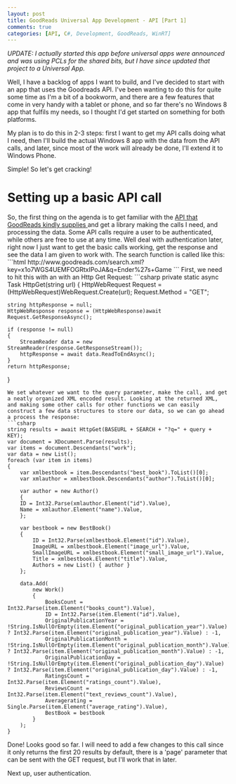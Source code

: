 ```yaml
---
layout: post
title: GoodReads Universal App Development - API [Part 1]
comments: true
categories: [API, C#, Development, GoodReads, WinRT]
---
```

<em>UPDATE: I actually started this app before universal apps were announced and was using PCLs for the shared bits, but I have since updated that project to a Universal App.</em>

Well, I have a backlog of apps I want to build, and I've decided to start with an app that uses the Goodreads API. I've been wanting to do this for quite some time as I'm a bit of a bookworm, and there are a few features that come in very handy with a tablet or phone, and so far there's no Windows 8 app that fulfils my needs, so I thought I'd get started on something for both platforms.

My plan is to do this in 2-3 steps: first I want to get my API calls doing what I need, then I'll build the actual Windows 8 app with the data from the API calls, and later, since most of the work will already be done, I'll extend it to Windows Phone.

Simple! So let's get cracking!
<h1>Setting up a basic API call</h1>
So, the first thing on the agenda is to get familiar with the <a title="http://www.goodreads.com/api" href="http://www.goodreads.com/api" target="_blank">API that GoodReads kindly supplies </a>and get a library making the calls I need, and processing the data. Some API calls require a user to be authenticated, while others are free to use at any time. Well deal with authentication later, right now I just want to get the basic calls working, get the response and see the data I am given to work with. The search function is called like this:
```html
http://www.goodreads.com/search.xml?key=x1o7WGS4UEMFOGRtxIPoJA&q=Ender%27s+Game
```
First, we need to hit this with an with an Http Get Request:
```csharp
private static async Task HttpGet(string url)
{
    HttpWebRequest Request = (HttpWebRequest)WebRequest.Create(url);
    Request.Method = "GET";
    
    string httpResponse = null;
    HttpWebResponse response = (HttpWebResponse)await Request.GetResponseAsync();
    
    if (response != null)
    {
        StreamReader data = new StreamReader(response.GetResponseStream());
        httpResponse = await data.ReadToEndAsync();
    }
    return httpResponse;
}
```
We set whatever we want to the query parameter, make the call, and get a neatly organized XML encoded result. Looking at the returned XML, and making some other calls for other functions we can easily construct a few data structures to store our data, so we can go ahead a process the response:
```csharp
string results = await HttpGet(BASEURL + SEARCH + "?q=" + query + KEY);
var document = XDocument.Parse(results);
var items = document.Descendants("work");
var data = new List();
foreach (var item in items)
{
    var xmlbestbook = item.Descendants("best_book").ToList()[0];
    var xmlauthor = xmlbestbook.Descendants("author").ToList()[0];

    var author = new Author()
    {
    ID = Int32.Parse(xmlauthor.Element("id").Value),
    Name = xmlauthor.Element("name").Value,
    };

    var bestbook = new BestBook()
    {
        ID = Int32.Parse(xmlbestbook.Element("id").Value),
        ImageURL = xmlbestbook.Element("image_url").Value,
        SmallImageURL = xmlbestbook.Element("small_image_url").Value,
        Title = xmlbestbook.Element("title").Value,
        Authors = new List() { author }
    };

    data.Add(
        new Work()
        {
            BooksCount = Int32.Parse(item.Element("books_count").Value),
            ID = Int32.Parse(item.Element("id").Value),
            OriginalPublicationYear = !String.IsNullOrEmpty(item.Element("original_publication_year").Value) ? Int32.Parse(item.Element("original_publication_year").Value) : -1,
            OriginalPublicationMonth = !String.IsNullOrEmpty(item.Element("original_publication_month").Value) ? Int32.Parse(item.Element("original_publication_month").Value) : -1,
            OriginalPublicationDay = !String.IsNullOrEmpty(item.Element("original_publication_day").Value) ? Int32.Parse(item.Element("original_publication_day").Value) : -1,
            RatingsCount = Int32.Parse(item.Element("ratings_count").Value),
            ReviewsCount = Int32.Parse(item.Element("text_reviews_count").Value),
            Averagerating = Single.Parse(item.Element("average_rating").Value),
            BestBook = bestbook
        }
    );
}
```
Done! Looks good so far. I will need to add a few changes to this call since it only returns the first 20 results by default, there is a 'page' parameter that can be sent with the GET request, but I'll work that in later.

Next up, user authentication.
